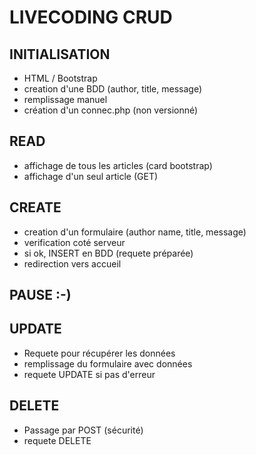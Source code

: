 # LIVECODING CRUD

## INITIALISATION
- HTML / Bootstrap
- creation d'une BDD (author, title, message)
- remplissage manuel
- création d'un connec.php (non versionné)

## READ
- affichage de tous les articles (card bootstrap)
- affichage d'un seul article (GET)

## CREATE
- creation d'un formulaire (author name, title, message)
- verification coté serveur
- si ok, INSERT en BDD (requete préparée)
- redirection vers accueil

## PAUSE :-)

## UPDATE
- Requete pour récupérer les données 
- remplissage du formulaire avec données
- requete UPDATE si pas d'erreur
 
## DELETE
- Passage par POST (sécurité)
- requete DELETE